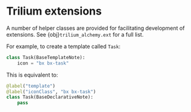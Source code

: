 # Trilium extensions

A number of helper classes are provided for facilitating development of extensions. See {obj}`trilium_alchemy.ext` for a full list.

For example, to create a template called `Task`:

```python
class Task(BaseTemplateNote):
    icon = "bx bx-task"
```

This is equivalent to:

```python
@label("template")
@label("iconClass", "bx bx-task")
class Task(BaseDeclarativeNote):
    pass
```

